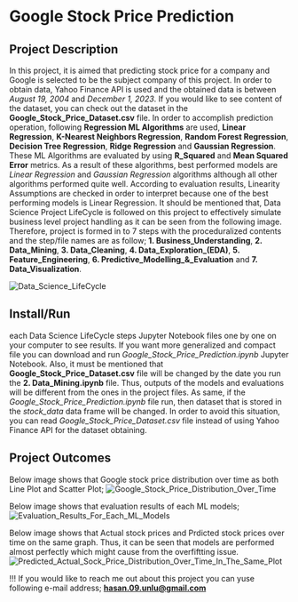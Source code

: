 # Google Stock Price Prediction

## Project Description
In this project, it is aimed that predicting stock price for a company and Google is selected to be the subject company of this project. In order to obtain data, Yahoo Finance API is used and the obtained data is between *August 19, 2004* and *December 1, 2023*. If you would like to see content of the dataset, you can check out the dataset in the **Google_Stock_Price_Dataset.csv** file. In order to accomplish prediction operation, following **Regression ML Algorithms** are used, **Linear Regression**, **K-Nearest Neighbors Regression**, **Random Forest Regression**, **Decision Tree Regression**, **Ridge Regression** and **Gaussian Regression**. These ML Algorithms are evaluated by using **R_Squared** and **Mean Squared Error** metrics. As a result of these algorithms, best performed models are *Linear Regression* and *Gaussian Regression* algorithms although all other algorithms performed quite well. According to evaluation results, Linearity Assumptions are checked in order to interpret because one of the best performing models is Linear Regression. It should be mentioned that, Data Science Project LifeCycle is followed on this project to effectively simulate business level project handling as it can be seen from the following image. Therefore, project is formed in to 7 steps with the proceduralized contents and the step/file names are as follow; **1. Business_Understanding**, **2. Data_Mining**, **3. Data_Cleaning**, **4. Data_Exploration_(EDA)**, **5. Feature_Engineering**, **6.  Predictive_Modelling_&_Evaluation** and **7. Data_Visualization**.  

![Data_Science_LifeCycle](https://github.com/HasanUnlu09/Google_Stock_Price_Prediction/assets/133260754/5fff2ff5-8ec6-47f4-a2f3-4224eb56fe43)

## Install/Run
each Data Science LifeCycle steps Jupyter Notebook files one by one on your computer to see results. If you want more generalized and compact file you can download and run *Google_Stock_Price_Prediction.ipynb* Jupyter Notebook. Also, it must be mentioned that **Google_Stock_Price_Dataset.csv** file will be changed by the date you run the **2. Data_Mining.ipynb** file. Thus, outputs of the models and evaluations will be different from the ones in the project files. As same, if the *Google_Stock_Price_Prediction.ipynb* file run, then dataset that is stored in the *stock_data* data frame will be changed. In order to avoid this situation, you can read *Google_Stock_Price_Dataset.csv* file instead of using Yahoo Finance API for the dataset obtaining.

## Project Outcomes
Below image shows that Google stock price distribution over time as both Line Plot and Scatter Plot;
![Google_Stock_Price_Distribution_Over_Time](https://github.com/HasanUnlu09/Google_Stock_Price_Prediction/assets/133260754/0b629080-7386-42d2-b463-8a0d012334de)

Below image shows that evaluation results of each ML models;
![Evaluation_Results_For_Each_ML_Models](https://github.com/HasanUnlu09/Google_Stock_Price_Prediction/assets/133260754/47931623-9612-499e-8081-53a45889feb8)

Below image shows that Actual stock prices and Prdicted stock prices over time on the  same graph. Thus, it can be seen that models are performed almost perfectly which might cause from the overfiftting issue.
![Predicted_Actual_Sock_Price_Distribution_Over_Time_In_The_Same_Plot](https://github.com/HasanUnlu09/Google_Stock_Price_Prediction/assets/133260754/bbe4e259-77bb-4ebe-98aa-548fe93b35ca)

!!! If you would like to reach me out about this project you can yuse following e-mail address;
**hasan.09.unlu@gmail.com**
